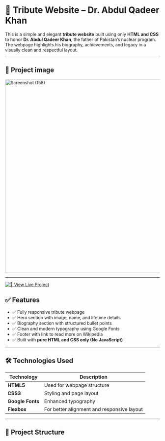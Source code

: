 
# 🌟 Tribute Website – Dr. Abdul Qadeer Khan

This is a simple and elegant **tribute website** built using only **HTML and CSS** to honor **Dr. Abdul Qadeer Khan**, the father of Pakistan’s nuclear program. The webpage highlights his biography, achievements, and legacy in a visually clean and respectful layout.

---

## 📸 Project image

<img width="1219" height="628" alt="Screenshot (158)" src="https://github.com/user-attachments/assets/2360ddc9-0d60-4246-ac5a-8ccedb90f89a" />

---

[![🔗 View Live Project](https://img.shields.io/badge/Live%20Demo-Open%20Website-blue)](https://the-tribute-website-1.netlify.app/)




## ✅ Features

- ✅ Fully responsive tribute webpage  
- ✅ Hero section with image, name, and lifetime details  
- ✅ Biography section with structured bullet points  
- ✅ Clean and modern typography using Google Fonts  
- ✅ Footer with link to read more on Wikipedia  
- ✅ Built with **pure HTML and CSS only (No JavaScript)**

---

## 🛠 Technologies Used

| Technology | Description |
|------------|-------------|
| **HTML5**  | Used for webpage structure |
| **CSS3**   | Styling and page layout |
| **Google Fonts** | Enhanced typography |
| **Flexbox** | For better alignment and responsive layout |

---

## 📁 Project Structure

